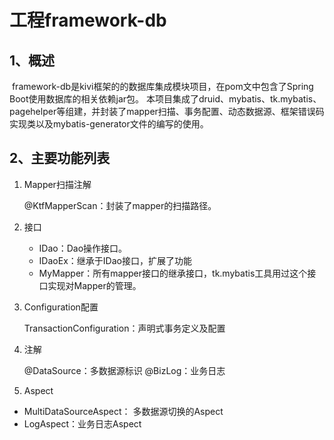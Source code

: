 # 工程framework-db

## 1、概述

​	framework-db是kivi框架的的数据库集成模块项目，在pom文中包含了Spring Boot使用数据库的相关依赖jar包。
本项目集成了druid、mybatis、tk.mybatis、pagehelper等组建，并封装了mapper扫描、事务配置、动态数据源、框架错误码实现类以及mybatis-generator文件的编写的使用。

## 2、主要功能列表

1. Mapper扫描注解

   @KtfMapperScan：封装了mapper的扫描路径。

2. 接口

   - IDao：Dao操作接口。
   - IDaoEx：继承于IDao接口，扩展了功能
   - MyMapper<T>：所有mapper接口的继承接口，tk.mybatis工具用过这个接口实现对Mapper的管理。

3. Configuration配置

   TransactionConfiguration：声明式事务定义及配置

4. 注解

   @DataSource：多数据源标识
   @BizLog：业务日志

5.  Aspect

   - MultiDataSourceAspect： 多数据源切换的Aspect
   - LogAspect：业务日志Aspect